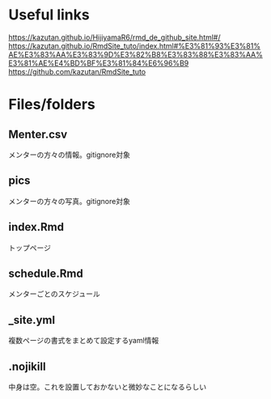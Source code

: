 # Useful links
https://kazutan.github.io/HijiyamaR6/rmd_de_github_site.html#/
https://kazutan.github.io/RmdSite_tuto/index.html#%E3%81%93%E3%81%AE%E3%83%AA%E3%83%9D%E3%82%B8%E3%83%88%E3%83%AA%E3%81%AE%E4%BD%BF%E3%81%84%E6%96%B9
https://github.com/kazutan/RmdSite_tuto

# Files/folders

## Menter.csv
メンターの方々の情報。gitignore対象

## pics
メンターの方々の写真。gitignore対象

## index.Rmd
トップページ

## schedule.Rmd
メンターごとのスケジュール

## _site.yml
複数ページの書式をまとめて設定するyaml情報

## .nojikill
中身は空。これを設置しておかないと微妙なことになるらしい

